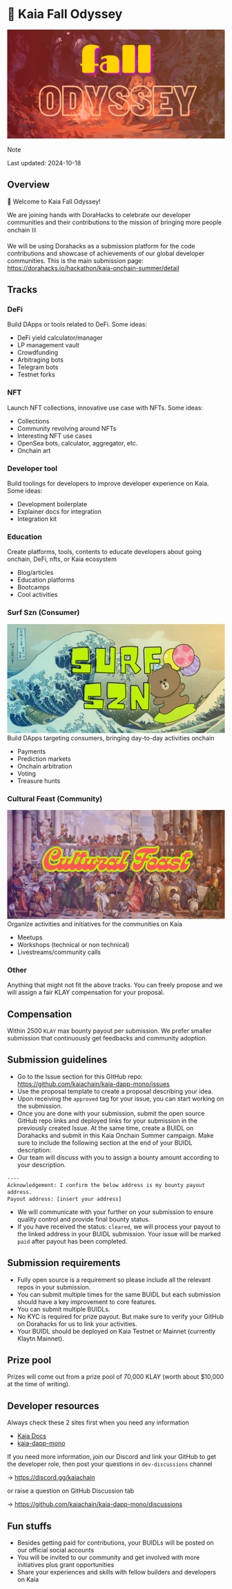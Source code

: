# 🍁 Kaia Fall Odyssey

![fall odyssey](/buildathon/images/dorahacks-fall-odyssey-2.png)

> [!NOTE]  
> Last updated: 2024-10-18

## Overview

🍁 Welcome to Kaia Fall Odyssey!

We are joining hands with DoraHacks to celebrate our developer communities and their contributions to the mission of bringing more people onchain ⛓️

We will be using Dorahacks as a submission platform for the code contributions and showcase of achievements of our global developer communities. This is the main submission page: https://dorahacks.io/hackathon/kaia-onchain-summer/detail

## Tracks
### DeFi
Build DApps or tools related to DeFi. Some ideas:
- DeFi yield calculator/manager
- LP management vault
- Crowdfunding
- Arbitraging bots
- Telegram bots
- Testnet forks

### NFT
Launch NFT collections, innovative use case with NFTs. Some ideas:
- Collections
- Community revolving around NFTs
- Interesting NFT use cases
- OpenSea bots, calculator, aggregator, etc.
- Onchain art

### Developer tool
Build toolings for developers to improve developer experience on Kaia. Some ideas:
- Development boilerplate
- Explainer docs for integration
- Integration kit

### Education
Create platforms, tools, contents to educate developers about going onchain, DeFi, nfts, or Kaia ecosystem
- Blog/articles
- Education platforms
- Bootcamps
- Cool activities

### Surf Szn (Consumer)
![surf szn](/buildathon/images/dorahacks-surf-szn.png)
Build DApps targeting consumers, bringing day-to-day activities onchain
- Payments
- Prediction markets
- Onchain arbitration
- Voting
- Treasure hunts

### Cultural Feast (Community)
![cultural feast](/buildathon/images/dorahacks-cultural-feast.png)
Organize activities and initiatives for the communities on Kaia
- Meetups
- Workshops (technical or non technical)
- Livestreams/community calls

### Other
Anything that might not fit the above tracks. You can freely propose and we will assign a fair KLAY compensation for your proposal.

## Compensation
Within 2500 `KLAY` max bounty payout per submission. We prefer smaller submission that continuously get feedbacks and community adoption.

## Submission guidelines
- Go to the Issue section for this GItHub repo: https://github.com/kaiachain/kaia-dapp-mono/issues
- Use the proposal template to create a proposal describing your idea.
- Upon receiving the `approved` tag for your issue, you can start working on the submission.
- Once you are done with your submission, submit the open source GitHub repo links and deployed links for your submission in the previously created Issue. At the same time, create a BUIDL on Dorahacks and submit in this Kaia Onchain Summer campaign. Make sure to include the following section at the end of your BUIDL description:
- Our team will discuss with you to assign a bounty amount according to your description.
```
----
Acknowledgement: I confirm the below address is my bounty payout address.  
Payout address: [insert your address]
```
- We will communicate with your further on your submission to ensure quality control and provide final bounty status.
- If you have received the status: `cleared`, we will process your payout to the linked address in your BUIDL submission. Your issue will be marked `paid` after payout has been completed.

## Submission requirements
- Fully open source is a requirement so please include all the relevant repos in your submission.
- You can submit multiple times for the same BUIDL but each submission should have a key improvement to core features.
- You can submit multiple BUIDLs.
- No KYC is required for prize payout. But make sure to verify your GitHub on Dorahacks for us to link your activities.
- Your BUIDL should be deployed on Kaia Testnet or Mainnet (currently Klaytn Mainnet).

## Prize pool
Prizes will come out from a prize pool of 70,000 KLAY (worth about $10,000 at the time of writing).

## Developer resources
Always check these 2 sites first when you need any information

- [Kaia Docs](https://docs.kaia.io)
- [kaia-dapp-mono](https://github.com/kaiachain/kaia-dapp-mono)

If you need more information, join our Discord and link your GitHub to get the developer role, then post your questions in `dev-discussions` channel

-> https://discord.gg/kaiachain

or raise a question on GitHub Discussion tab

-> https://github.com/kaiachain/kaia-dapp-mono/discussions

## Fun stuffs
- Besides getting paid for contributions, your BUIDLs will be posted on our official social accounts
- You will be invited to our community and get involved with more initiatives plus grant opportunities
- Share your experiences and skills with fellow builders and developers on Kaia